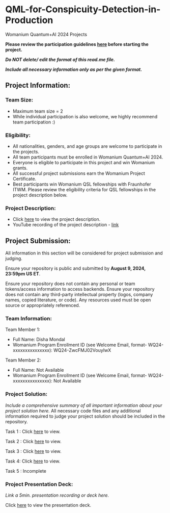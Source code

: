 # QML-for-Conspicuity-Detection-in-Production
Womanium Quantum+AI 2024 Projects

**Please review the participation guidelines [here](https://github.com/womanium-quantum/Quantum-AI-2024) before starting the project.**

_**Do NOT delete/ edit the format of this read.me file.**_

_**Include all necessary information only as per the given format.**_

## Project Information:

### Team Size:
  - Maximum team size = 2
  - While individual participation is also welcome, we highly recommend team participation :)

### Eligibility:
  - All nationalities, genders, and age groups are welcome to participate in the projects.
  - All team participants must be enrolled in Womanium Quantum+AI 2024.
  - Everyone is eligible to participate in this project and win Womanium grants.
  - All successful project submissions earn the Womanium Project Certificate.
  - Best participants win Womanium QSL fellowships with Fraunhofer ITWM. Please review the eligibility criteria for QSL fellowships in the project description below.

### Project Description:
  - Click [here](https://drive.google.com/file/d/1AcctFeXjchtEhYzPUsHpP_b4HGlI4kq9/view?usp=sharing) to view the project description.
  - YouTube recording of the project description - [link](https://youtu.be/Ac1ihFcTRTc?si=i6AIVfQQh8ymYQYp)

## Project Submission:
All information in this section will be considered for project submission and judging.

Ensure your repository is public and submitted by **August 9, 2024, 23:59pm US ET**.

Ensure your repository does not contain any personal or team tokens/access information to access backends. Ensure your repository does not contain any third-party intellectual property (logos, company names, copied literature, or code). Any resources used must be open source or appropriately referenced.

### Team Information:
Team Member 1:
 - Full Name: Disha Mondal
 - Womanium Program Enrollment ID (see Welcome Email, format- WQ24-xxxxxxxxxxxxxxx): WQ24-ZwcFMJ02VouyIwX


Team Member 2:
 - Full Name: Not Available
 - Womanium Program Enrollment ID (see Welcome Email, format- WQ24-xxxxxxxxxxxxxxx): Not Available


### Project Solution:
_Include a comprehensive summary of all important information about your project solution here._
All necessary code files and any additional information required to judge your project solution should be included in the repository. 

Task 1 : Click [here](https://github.com/disha-mondal-github/QuantumNinjas-repository/blob/main/pennylane_task1_codebooks_documentation.ipynb) to view.

Task 2 : Click [here](https://github.com/disha-mondal-github/QuantumNinjas-repository/blob/main/variational_classifier_task2.ipynb) to view.

Task 3 : Click [here](https://github.com/disha-mondal-github/QuantumNinjas-repository/blob/main/quanvolutionalnetworks_task3.ipynb) to view.

Task 4:  Click [here](https://github.com/disha-mondal-github/QuantumNinjas-repository/blob/main/quantumsinefunction_task4.ipynb) to view.

Task 5 : Incomplete


### Project Presentation Deck:
_Link a 5min. presentation recording or deck here._

Click [here](https://docs.google.com/presentation/d/1ZiKnIj_UDbCkcsutkgFjOyXy5F4xaep8/edit?usp=sharing&ouid=112195040657871254632&rtpof=true&sd=true) to view the presentation deck.


